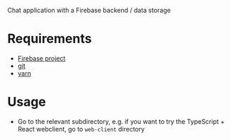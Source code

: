 Chat application with a Firebase backend / data storage

# Requirements

- [Firebase project](https://firebase.google.com/)
- [git](https://git-scm.com/book/en/v2/Getting-Started-Installing-Git)
- [yarn](https://yarnpkg.com/lang/en/docs/install/#mac-stable)

# Usage

- Go to the relevant subdirectory, e.g. if you want to try the TypeScript + React webclient, go to ```web-client``` directory